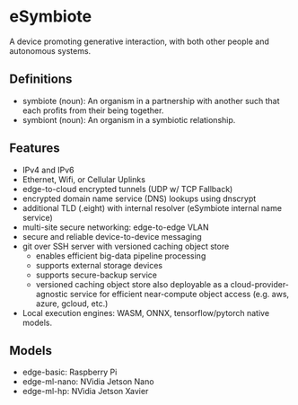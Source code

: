 # eSymbiote

A device promoting generative interaction, with both other people and autonomous systems.

## Definitions

* symbiote (noun): An organism in a partnership with another such that each profits from their being together.
* symbiont (noun): An organism in a symbiotic relationship.

## Features

* IPv4 and IPv6
* Ethernet, Wifi, or Cellular Uplinks
* edge-to-cloud encrypted tunnels (UDP w/ TCP Fallback)
* encrypted domain name service (DNS) lookups using dnscrypt
* additional TLD (.eight) with internal resolver (eSymbiote internal name service)
* multi-site secure networking: edge-to-edge VLAN
* secure and reliable device-to-device messaging
* git over SSH server with versioned caching object store
    * enables efficient big-data pipeline processing
    * supports external storage devices
    * supports secure-backup service
    * versioned caching object store also deployable as a cloud-provider-agnostic service for efficient near-compute object access (e.g. aws, azure, gcloud, etc.)
* Local execution engines: WASM, ONNX, tensorflow/pytorch native models.


## Models

* edge-basic: Raspberry Pi
* edge-ml-nano: NVidia Jetson Nano
* edge-ml-hp: NVidia Jetson Xavier
